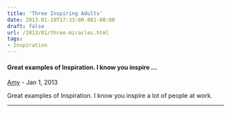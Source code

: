 ```yaml
---
title: 'Three Inspiring Adults'
date: 2013-01-10T17:33:00.001-08:00
draft: false
url: /2013/01/three-miracles.html
tags: 
- Inspiration
---
```


#### Great examples of Inspiration. I know you inspire ...
[Amy](https://www.blogger.com/profile/16730340954836360884 "noreply@blogger.com") - <time datetime="2013-01-14T10:53:54.433-08:00">Jan 1, 2013</time>

Great examples of Inspiration. I know you inspire a lot of people at work.
<hr />
